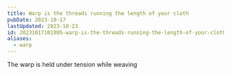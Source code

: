 ```yaml
---
title: Warp is the threads running the length of your cloth
pubDate: 2023-10-17
lastUpdated: 2023-10-23
id: 20231017101095-warp-is-the-threads-running-the-length-of-your-cloth
aliases:
  - warp
---
```


The warp is held under tension while weaving
